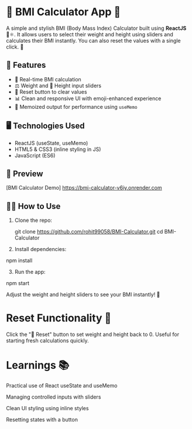 # 💪 BMI Calculator App 📏

A simple and stylish BMI (Body Mass Index) Calculator built using **ReactJS** 🧠⚛️. It allows users to select their weight and height using sliders and calculates their BMI instantly. You can also reset the values with a single click. 💯

## 🚀 Features

- 🎯 Real-time BMI calculation
- ⚖️ Weight and 📏 Height input sliders
- 🧼 Reset button to clear values
- 📊 Clean and responsive UI with emoji-enhanced experience
- 🧠 Memoized output for performance using `useMemo`

## 🖥️ Technologies Used

- ReactJS (useState, useMemo)
- HTML5 & CSS3 (inline styling in JS)
- JavaScript (ES6)

## 📸 Preview

[BMI Calculator Demo] https://bmi-calculator-v6iy.onrender.com

## 🧑‍💻 How to Use

1. Clone the repo:

   git clone https://github.com/rohit99058/BMI-Calculator.git
   cd BMI-Calculator

2. Install dependencies:

  npm install

  
3. Run the app:

  npm start


Adjust the weight and height sliders to see your BMI instantly! 🎉

# Reset Functionality 🔄
Click the "🔄 Reset" button to set weight and height back to 0. Useful for starting fresh calculations quickly.

# Learnings 📚

Practical use of React useState and useMemo

Managing controlled inputs with sliders

Clean UI styling using inline styles

Resetting states with a button

